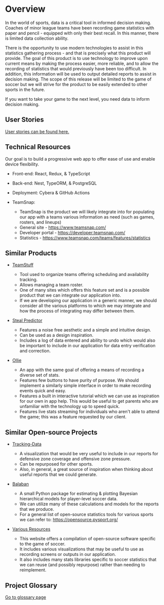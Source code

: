 # Overview

In the world of sports, data is a critical tool in informed decision making. Coaches of minor league teams have been recording game statistics with paper and pencil - equipped with only their best recall. In this manner, there is limited data collection ability.

There is the opportunity to use modern technologies to assist in this statistics gathering process - and that is precisely what this product will provide. The goal of this product is to use technology to improve upon current means by making the process easier, more reliable, and to allow the recording of statistics that would previously have been too difficult. In addition, this information will be used to output detailed reports to assist in decision making. The scope of this release will be limited to the game of soccer but we will strive for the product to be easily extended to other sports in the future.

If you want to take your game to the next level, you need data to inform decision making.

## User Stories

[User stories can be found here.](requirements)

## Technical Resources

Our goal is to build a progressive web app to offer ease of use and enable device flexibility.

- Front-end: React, Redux, & TypeScript
- Back-end: Nest, TypeORM, & PostgreSQL
- Deployment: Cybera & GitHub Actions

- TeamSnap:
  - TeamSnap is the product we will likely integrate into for populating our app with a teams various information as need (such as games, rosters, and lineups)
  - General site - https://www.teamsnap.com/
  - Developer portal - https://developer.teamsnap.com/
  - Statistics - https://www.teamsnap.com/teams/features/statistics

## Similar Products

- [TeamStuff](https://teamstuff.com/)

  - Tool used to organize teams offering scheduling and availability tracking.
  - Allows managing a team roster.
  - One of many sites which offers this feature set and is a possible product that we can integrate our application into.
  - If we are developing our application in a generic manner, we should consider all the various platforms to which we may integrate and how the process of integrating may differ between them.

- [Steal Predictor](https://jabrils.com/sp/)

  - Features a noise free aesthetic and a simple and intuitive design.
  - Can be used as a design inspiration.
  - Includes a log of data entered and ability to undo which would also be important to include in our application for data entry verification and correction.

- [Ollie](https://www.olliesports.com/)
  - An app with the same goal of offering a means of recording a diverse set of stats.
  - Features few buttons to have purity of purpose. We should implement a similarly simple interface in order to make recording events quick and easy.
  - Features a built in interactive tutorial which we can use as inspiration for our own in app help. This would be useful to get parents who are unfamiliar with the technology up to speed quick.
  - Features live stats streaming for individuals who aren't able to attend the game; this was a feature requested by our client.

## Similar Open-source Projects

- [Tracking-Data](https://github.com/KubaMichalczyk/Tracking-Data)

  - A visualization that would be very useful to include in our reports for defensive zone coverage and offensive zone pressure.
  - Can be repurposed for other sports.
  - Also, in general, a great source of inspiration when thinking about useful reports that we could generate.

- [Balaban](https://github.com/anenglishgoat/balaban)

  - A small Python package for estimating & plotting Bayesian hierarchical models for player-level soccer data.
  - We can utilize many of these calculations and models for the reports that we produce.
  - For a general list of open-source statistics tools for various sports we can refer to: https://opensource.pysport.org/

- [Various Resources](https://awesomeopensource.com/project/matiasmascioto/awesome-soccer-analytics#open-source-libraries)
  - This website offers a compilation of open-source software specific to the game of soccer.
  - It includes various visualizations that may be useful to use as recording screens or outputs in our application.
  - It also includes many stats libraries specific to soccer statistics that we can reuse (and possibly repurpose) rather than needing to reimplement.

## Project Glossary

[Go to glossary page](glossary)
